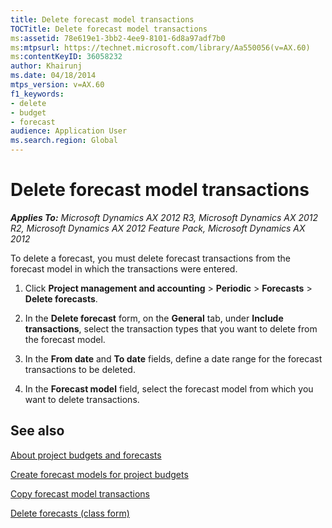 ```yaml
---
title: Delete forecast model transactions
TOCTitle: Delete forecast model transactions
ms:assetid: 78e619e1-3bb2-4ee9-8101-6d8a97adf7b0
ms:mtpsurl: https://technet.microsoft.com/library/Aa550056(v=AX.60)
ms:contentKeyID: 36058232
author: Khairunj
ms.date: 04/18/2014
mtps_version: v=AX.60
f1_keywords:
- delete
- budget
- forecast
audience: Application User
ms.search.region: Global
---
```


# Delete forecast model transactions 


_**Applies To:** Microsoft Dynamics AX 2012 R3, Microsoft Dynamics AX 2012 R2, Microsoft Dynamics AX 2012 Feature Pack, Microsoft Dynamics AX 2012_

To delete a forecast, you must delete forecast transactions from the forecast model in which the transactions were entered.

1.  Click **Project management and accounting** \> **Periodic** \> **Forecasts** \> **Delete forecasts**.

2.  In the **Delete forecast** form, on the **General** tab, under **Include transactions**, select the transaction types that you want to delete from the forecast model.

3.  In the **From date** and **To date** fields, define a date range for the forecast transactions to be deleted.

4.  In the **Forecast model** field, select the forecast model from which you want to delete transactions.

## See also

[About project budgets and forecasts](about-project-budgets-and-forecasts.md)

[Create forecast models for project budgets](create-forecast-models-for-project-budgets.md)

[Copy forecast model transactions](copy-forecast-model-transactions.md)

[Delete forecasts (class form)](https://technet.microsoft.com/library/aa615234\(v=ax.60\))

  


